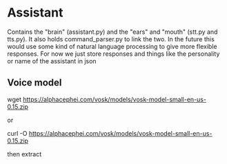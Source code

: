 # Assistant
Contains the "brain" (assistant.py) and the "ears" and "mouth" (stt.py and tts.py). It also holds command_parser.py to link the two. In the future this would use some kind of natural language processing to give more flexible responses. For now we just store responses and things like the personality or name of the assistant in json

## Voice model

wget https://alphacephei.com/vosk/models/vosk-model-small-en-us-0.15.zip

or

curl -O https://alphacephei.com/vosk/models/vosk-model-small-en-us-0.15.zip

then extract